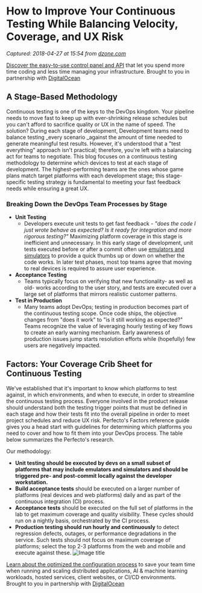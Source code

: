 # How to Improve Your Continuous Testing While Balancing Velocity, Coverage, and UX Risk

_Captured: 2018-04-27 at 15:54 from [dzone.com](https://dzone.com/articles/how-to-improve-your-continuous-testing-while-balan?edition=376213&utm_source=Zone%20Newsletter&utm_medium=email&utm_campaign=devops%202018-04-27)_

[Discover the easy-to-use control panel and API](https://dzone.com/go?i=286445&u=https%3A%2F%2Fad.doubleclick.net%2Fddm%2Fclk%2F417595668%3B219047635%3Bx) that let you spend more time coding and less time managing your infrastructure. Brought to you in partnership with [DigitalOcean](https://dzone.com/go?i=286445&u=https%3A%2F%2Fad.doubleclick.net%2Fddm%2Fclk%2F417595668%3B219047635%3Bx)

## A Stage-Based Methodology

Continuous testing is one of the keys to the DevOps kingdom. Your pipeline needs to move fast to keep up with ever-shrinking release schedules but you can't afford to sacrifice quality or UX in the name of speed. The solution? During each stage of development, Development teams need to balance testing _every scenario _against the amount of time needed to generate meaningful test results. However, it's understood that a "test everything" approach isn't practical; therefore, you're left with a balancing act for teams to negotiate. This blog focuses on a continuous testing methodology to determine which devices to test at each stage of development. The highest-performing teams are the ones whose game plans match target platforms with each development stage; this stage-specific testing strategy is fundamental to meeting your fast feedback needs while ensuring a great UX.

### Breaking Down the DevOps Team Processes by Stage

  * **Unit Testing**
    * Developers execute unit tests to get fast feedback - _"does the code I just wrote behave as expected? Is it ready for integration and more rigorous testing?"_ Maximizing platform coverage in this stage is inefficient and unnecessary. In this early stage of development, unit tests executed before or after a commit often use [emulators and simulators](http://blog.perfecto.io/mobile-application-testing/mobile-testing-the-balance-between-real-devices-and-emulators/) to provide a quick thumbs up or down on whether the code works. In later test phases, most top teams agree that moving to real devices is required to assure user experience.
  * **Acceptance Testing**
    * Teams typically focus on verifying that new functionality- as well as old- works according to the user story, and tests are executed over a large set of platforms that mirrors realistic customer patterns.
  * **Test in Production**
    * Many teams adopt DevOps; testing in production becomes part of the continuous testing scope. Once code ships, the objective changes from "does it work" to "is it still working as expected?" Teams recognize the value of leveraging hourly testing of key flows to create an early warning mechanism. Early awareness of production issues jump starts resolution efforts while (hopefully) few users are negatively impacted.

## Factors: Your Coverage Crib Sheet for Continuous Testing

We've established that it's important to know which platforms to test against, in which environments, and when to execute, in order to streamline the continuous testing process. Everyone involved in the product release should understand both the testing trigger points that must be defined in each stage and how their tests fit into the overall pipeline in order to meet project schedules and reduce UX risk. Perfecto's Factors reference guide gives you a head start with guidelines for determining which platforms you need to cover and how to fit them into your DevOps process. The table below summarizes the Perfecto's research.

Our methodology:

  * **Unit testing should be executed by devs on a small subset of platforms that may include emulators and simulators and should be triggered pre- and post-commit locally against the developer workstation.**
  * **Build acceptance tests** should be executed on a larger number of platforms (real devices and web platforms) daily and as part of the continuous integration (CI) process.
  * **Acceptance tests** should be executed on the full set of platforms in the lab to get maximum coverage and quality visibility. These cycles should run on a nightly basis, orchestrated by the CI process.
  * **Production testing should run hourly and continuously** to detect regression defects, outages, or performance degradations in the service. Such tests should not focus on maximum coverage of platforms; select the top 2-3 platforms from the web and mobile and execute against these.
![Image title](https://dzone.com/storage/temp/8787804-screen-shot-2018-04-11-at-55031-pm.png)

[Learn about the optimized the configuration process](https://dzone.com/go?i=286446&u=https%3A%2F%2Fad.doubleclick.net%2Fddm%2Fclk%2F417595650%3B219047638%3Br) to save your team time when running and scaling distributed applications, AI & machine learning workloads, hosted services, client websites, or CI/CD environments. Brought to you in partnership with [DigitalOcean](https://dzone.com/go?i=286446&u=https%3A%2F%2Fad.doubleclick.net%2Fddm%2Fclk%2F417595650%3B219047638%3Br)
